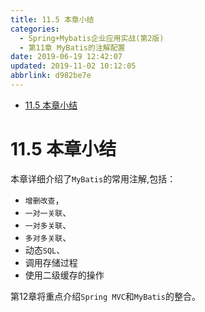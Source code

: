 ```yaml
---
title: 11.5 本章小结
categories: 
  - Spring+Mybatis企业应用实战(第2版)
  - 第11章 MyBatis的注解配置
date: 2019-06-19 12:42:07
updated: 2019-11-02 10:12:05
abbrlink: d982be7e
---
```

<div id='my_toc'>

- [11.5 本章小结](/JavaReadingNotes/d982be7e/#11-5-本章小结)

</div>
<!--more-->
<script>if (navigator.platform.toLowerCase() == 'win32'){document.getElementById('my_toc').style.display = 'none';}</script>

<!--end-->
# 11.5 本章小结 #
本章详细介绍了`MyBatis`的常用注解,包括：
- `增删改查`，
- `一对一关联`、
- `一对多关联`、
- `多对多关联`、
- 动态`SQL`、
- 调用存储过程
- 使用二级缓存的操作

第12章将重点介绍`Spring MVC`和`MyBatis`的整合。

